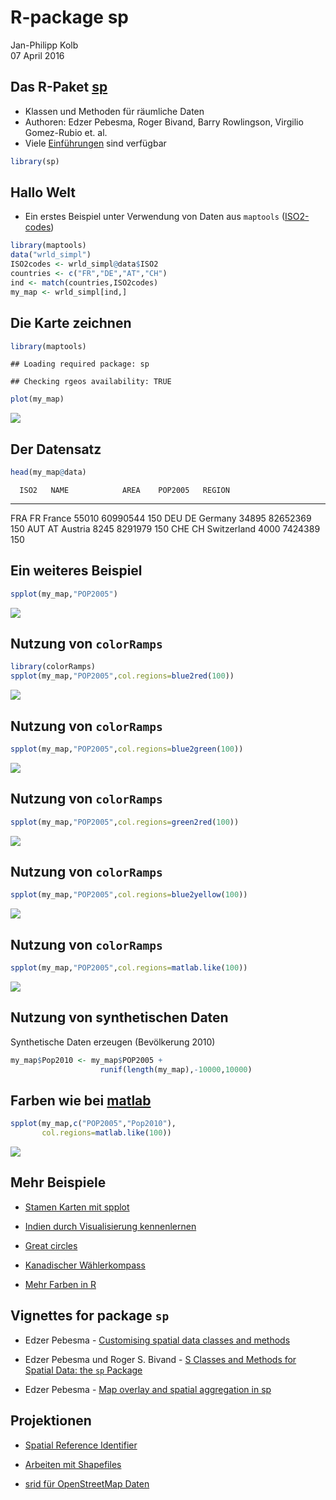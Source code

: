 # R-package sp
Jan-Philipp Kolb  
07 April 2016  




## Das R-Paket [sp](https://cran.r-project.org/web/packages/sp/index.html)

- Klassen und Methoden für räumliche Daten
- Authoren: Edzer Pebesma, Roger Bivand, Barry Rowlingson, Virgilio Gomez-Rubio et. al.
- Viele [Einführungen](http://ifgi.uni-muenster.de/~epebe_01/Aufbaukurs/R/slides_R.pdf) sind verfügbar


```r
library(sp)
```

## Hallo Welt

- Ein erstes Beispiel unter Verwendung von Daten aus `maptools` ([ISO2-codes](http://en.wikipedia.org/wiki/ISO_3166-1_alpha-2))



```r
library(maptools)
data("wrld_simpl")
ISO2codes <- wrld_simpl@data$ISO2
countries <- c("FR","DE","AT","CH")
ind <- match(countries,ISO2codes)
my_map <- wrld_simpl[ind,]
```

## Die Karte zeichnen


```r
library(maptools)
```

```
## Loading required package: sp
```

```
## Checking rgeos availability: TRUE
```

```r
plot(my_map)
```

![](spplot_files/figure-html/unnamed-chunk-4-1.png)


## Der Datensatz


```r
head(my_map@data)
```



      ISO2   NAME            AREA    POP2005   REGION
----  -----  ------------  ------  ---------  -------
FRA   FR     France         55010   60990544      150
DEU   DE     Germany        34895   82652369      150
AUT   AT     Austria         8245    8291979      150
CHE   CH     Switzerland     4000    7424389      150



## Ein weiteres Beispiel


```r
spplot(my_map,"POP2005")
```

![](spplot_files/figure-html/unnamed-chunk-7-1.png)

## Nutzung von `colorRamps`


```r
library(colorRamps)
spplot(my_map,"POP2005",col.regions=blue2red(100))
```

![](spplot_files/figure-html/unnamed-chunk-8-1.png)

## Nutzung von `colorRamps`


```r
spplot(my_map,"POP2005",col.regions=blue2green(100))
```

![](spplot_files/figure-html/unnamed-chunk-9-1.png)

## Nutzung von `colorRamps`


```r
spplot(my_map,"POP2005",col.regions=green2red(100))
```

![](spplot_files/figure-html/unnamed-chunk-10-1.png)

## Nutzung von `colorRamps`

```r
spplot(my_map,"POP2005",col.regions=blue2yellow(100))
```

![](spplot_files/figure-html/unnamed-chunk-11-1.png)

## Nutzung von `colorRamps`

```r
spplot(my_map,"POP2005",col.regions=matlab.like(100))
```

![](spplot_files/figure-html/unnamed-chunk-12-1.png)

## Nutzung von synthetischen Daten

Synthetische Daten erzeugen (Bevölkerung 2010)


```r
my_map$Pop2010 <- my_map$POP2005 + 
                    runif(length(my_map),-10000,10000)
```


## Farben wie bei [matlab](http://de.mathworks.com/products/matlab/)


```r
spplot(my_map,c("POP2005","Pop2010"),
       col.regions=matlab.like(100))
```

![](spplot_files/figure-html/unnamed-chunk-14-1.png)

## Mehr Beispiele 

- [Stamen Karten mit spplot](https://procomun.wordpress.com/2013/04/24/stamen-maps-with-spplot/)

- [Indien durch Visualisierung kennenlernen](http://justanotherdatablog.blogspot.de/2014/02/know-india-through-visualisations-1.html)

- [Great circles](https://procomun.wordpress.com/2011/05/20/great-circles/)

- [Kanadischer Wählerkompass](http://blog.revolutionanalytics.com/2011/12/vote-compass-visualizing-canadian-poll-results-with-r.html)

- [Mehr Farben in R](http://www.r-bloggers.com/using-the-new-viridis-colormap-in-r-thanks-to-simon-garnier/)


## Vignettes for package `sp`

- Edzer Pebesma - [Customising spatial data classes and methods](https://cran.r-project.org/web/packages/sp/vignettes/csdacm.pdf)

- Edzer Pebesma und Roger S. Bivand - [S Classes and Methods for Spatial Data: the `sp` Package](https://cran.r-project.org/web/packages/sp/vignettes/intro_sp.pdf)

- Edzer Pebesma - [Map overlay and spatial aggregation in sp](https://cran.r-project.org/web/packages/sp/vignettes/over.pdf)



## Projektionen

- [Spatial Reference Identifier](https://en.wikipedia.org/wiki/SRID)

- [Arbeiten mit Shapefiles](http://lincolnmullen.com/projects/dh-r/geospatial-data.html)

- [srid für OpenStreetMap Daten](http://gis.stackexchange.com/questions/48949/epsg-3857-or-4326-for-googlemaps-openstreetmap-and-leaflet)
